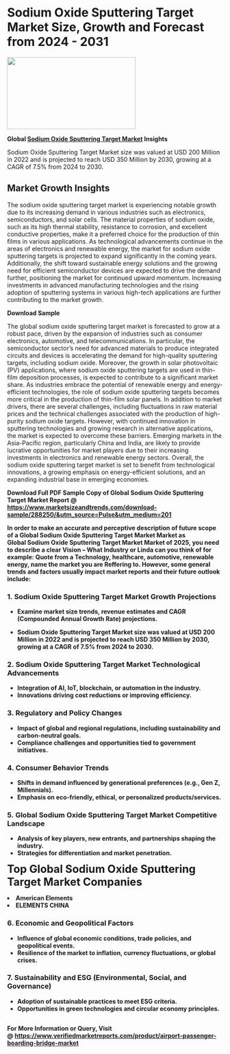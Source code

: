 <H1>Sodium Oxide Sputtering Target Market Size, Growth and Forecast from 2024 - 2031</H1><img class="aligncenter size-medium wp-image-584254" src="https://thirdeyenews.in/wp-content/uploads/2024/09/Global-Market-Research-300x168.jpeg" alt="" width="300" height="168" /><p><strong>Global&nbsp;<a href="https://www.marketsizeandtrends.com/download-sample/288250/&amp;utm_source=Pulse&amp;utm_medium=201">Sodium Oxide Sputtering Target Market</a> Insights</strong></p><p>Sodium Oxide Sputtering Target Market size was valued at USD 200 Million in 2022 and is projected to reach USD 350 Million by 2030, growing at a CAGR of 7.5% from 2024 to 2030.</p><p><h2>Market Growth Insights</h2> <p>The sodium oxide sputtering target market is experiencing notable growth due to its increasing demand in various industries such as electronics, semiconductors, and solar cells. The material properties of sodium oxide, such as its high thermal stability, resistance to corrosion, and excellent conductive properties, make it a preferred choice for the production of thin films in various applications. As technological advancements continue in the areas of electronics and renewable energy, the market for sodium oxide sputtering targets is projected to expand significantly in the coming years. Additionally, the shift toward sustainable energy solutions and the growing need for efficient semiconductor devices are expected to drive the demand further, positioning the market for continued upward momentum. Increasing investments in advanced manufacturing technologies and the rising adoption of sputtering systems in various high-tech applications are further contributing to the market growth.</p> <p><strong>Download Sample</strong></p> <p>The global sodium oxide sputtering target market is forecasted to grow at a robust pace, driven by the expansion of industries such as consumer electronics, automotive, and telecommunications. In particular, the semiconductor sector’s need for advanced materials to produce integrated circuits and devices is accelerating the demand for high-quality sputtering targets, including sodium oxide. Moreover, the growth in solar photovoltaic (PV) applications, where sodium oxide sputtering targets are used in thin-film deposition processes, is expected to contribute to a significant market share. As industries embrace the potential of renewable energy and energy-efficient technologies, the role of sodium oxide sputtering targets becomes more critical in the production of thin-film solar panels. In addition to market drivers, there are several challenges, including fluctuations in raw material prices and the technical challenges associated with the production of high-purity sodium oxide targets. However, with continued innovation in sputtering technologies and growing research in alternative applications, the market is expected to overcome these barriers. Emerging markets in the Asia-Pacific region, particularly China and India, are likely to provide lucrative opportunities for market players due to their increasing investments in electronics and renewable energy sectors. Overall, the sodium oxide sputtering target market is set to benefit from technological innovations, a growing emphasis on energy-efficient solutions, and an expanding industrial base in emerging economies. <p><strong></p><p><span class=""><strong>Download Full PDF Sample Copy of Global Sodium Oxide Sputtering Target Market Report</strong> @ <a href="https://www.marketsizeandtrends.com/download-sample/288250/&amp;utm_source=Pulse&amp;utm_medium=201" target="_blank">https://www.marketsizeandtrends.com/download-sample/288250/&amp;utm_source=Pulse&amp;utm_medium=201</a></span></p><p>In order to make an accurate and perceptive description of future scope of a Global&nbsp;Sodium Oxide Sputtering Target Market Market as Global&nbsp;Sodium Oxide Sputtering Target Market Market of 2025, you need to describe a clear Vision &ndash; What Industry or Linda can you think of for example: Quote from a Technology, healthcare, automotive, renewable energy, name the market you are Reffering to. However, some general trends and factors usually impact market reports and their future outlook include:</p><h3>1.&nbsp;<strong>Sodium Oxide Sputtering Target Market Growth Projections</strong></h3><ul><li>Examine market size trends, revenue estimates and CAGR (Compounded Annual Growth Rate) projections.</li><li><p>Sodium Oxide Sputtering Target Market size was valued at USD 200 Million in 2022 and is projected to reach USD 350 Million by 2030, growing at a CAGR of 7.5% from 2024 to 2030.</p></li></ul><h3>2.&nbsp;<strong>Sodium Oxide Sputtering Target Market Technological Advancements</strong></h3><ul><li>Integration of AI, IoT, blockchain, or automation in the industry.</li><li>Innovations driving cost reductions or improving efficiency.</li></ul><h3>3.&nbsp;<strong>Regulatory and Policy Changes</strong></h3><ul><li>Impact of global and regional regulations, including sustainability and carbon-neutral goals.</li><li>Compliance challenges and opportunities tied to government initiatives.</li></ul><h3>4.&nbsp;<strong>Consumer Behavior Trends</strong></h3><ul><li>Shifts in demand influenced by generational preferences (e.g., Gen Z, Millennials).</li><li>Emphasis on eco-friendly, ethical, or personalized products/services.</li></ul><h3>5.&nbsp;<strong>Global Sodium Oxide Sputtering Target Market Competitive Landscape</strong></h3><ul><li>Analysis of key players, new entrants, and partnerships shaping the industry.</li><li>Strategies for differentiation and market penetration.</li></ul><p data-pm-slice="1 1 []"><span style="color: inherit; font-family: inherit; font-size: 25px;">Top Global Sodium Oxide Sputtering Target Market Companies</span></p><div class="" data-test-id=""><p><li>American Elements</li><li> ELEMENTS CHINA</li></p></div><h3>6.&nbsp;<strong>Economic and Geopolitical Factors</strong></h3><ul><li>Influence of global economic conditions, trade policies, and geopolitical events.</li><li>Resilience of the market to inflation, currency fluctuations, or global crises.</li></ul><h3>7.&nbsp;<strong>Sustainability and ESG (Environmental, Social, and Governance)</strong></h3><ul><li>Adoption of sustainable practices to meet ESG criteria.</li><li>Opportunities in green technologies and circular economy principles.</li></ul><h2><strong style="font-size: 14px;">For More Information or Query, Visit @&nbsp;</strong><a style="background-color: #ffffff; font-size: 14px;" href="https://www.marketsizeandtrends.com/report/sodium-oxide-sputtering-target-market/" target="_blank">https://www.verifiedmarketreports.com/product/airport-passenger-boarding-bridge-market</a></h2>
